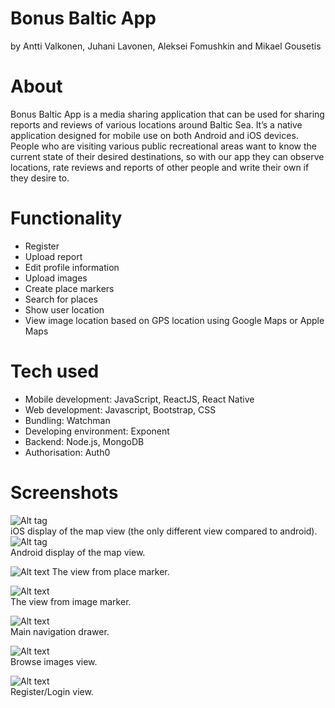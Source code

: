 # Bonus Baltic App
by Antti Valkonen, Juhani Lavonen, Aleksei Fomushkin and Mikael Gousetis

# About
Bonus Baltic App is a media sharing application that can be used for sharing reports and reviews of various locations around Baltic Sea. It’s a native application designed for mobile use on both Android and iOS devices. People who are visiting various public recreational areas want to know the current state of their desired destinations, so with our app they can observe locations, rate reviews and reports of other people and write their own if they desire to.

# Functionality
- Register
- Upload report
- Edit profile information
- Upload images
- Create place markers
- Search for places
- Show user location
- View image location based on GPS location using Google Maps or Apple Maps

# Tech used
- Mobile development: JavaScript, ReactJS, React Native
- Web development: Javascript, Bootstrap, CSS
- Bundling: Watchman
- Developing environment: Exponent
- Backend: Node.js, MongoDB
- Authorisation: Auth0


# Screenshots

![Alt tag](/assets/Ios.jpg?raw=true "iOS display of the map view (the only different view compared to android)")
</br>
iOS display of the map view (the only different view compared to android).
![Alt tag](/assets/and.png?raw=true "Android display of the map view")
</br>
Android display of the map view.

![Alt text](/assets/place.png?raw=true "The view from place marker")
The view from place marker.

![Alt text](/assets/rep.png?raw=true "The view from image marker")
</br>
The view from image marker.

![Alt text](/assets/nav.png?raw=true "Main navigation drawer")
</br>
Main navigation drawer.

![Alt text](/assets/browse.png?raw=true "Browse images view")
</br>
Browse images view.

![Alt text](/assets/reg.png?raw=true "Register/Login view")
</br>
Register/Login view.
